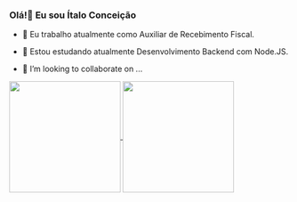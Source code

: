### Olá!👋 Eu sou Ítalo Conceição


- 🔭 Eu trabalho atualmente como Auxiliar de Recebimento Fiscal.
- 🌱 Estou estudando atualmente Desenvolvimento Backend com Node.JS.

- 👯 I’m looking to collaborate on ...

<a href="https://github.com/anuraghazra/github-readme-stats">
  <img height=200 align="center" src="https://github-readme-stats.vercel.app/api?username=italoconceicao&show_icons=true" />
</a>
<a href="https://github.com/anuraghazra/convoychat">
  <img height=200 align="center" src="https://github-readme-stats.vercel.app/api/top-langs?username=italoconceicao&layout=compact&langs_count=8&card_width=320" />
</a>
